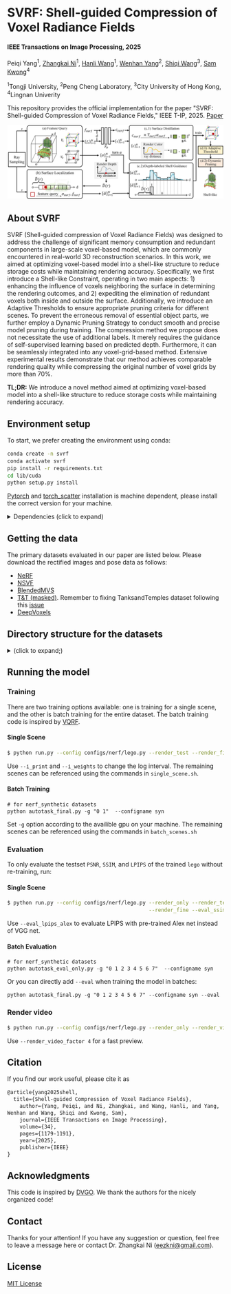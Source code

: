 # SVRF: Shell-guided Compression of Voxel Radiance Fields
#### IEEE Transactions on Image Processing, 2025

Peiqi Yang<sup>1</sup>, [Zhangkai Ni](https://eezkni.github.io/)<sup>1</sup>, [Hanli Wang](https://scholar.google.com/citations?user=WioFu64AAAAJ&hl=zh-CN)<sup>1</sup>, [Wenhan Yang](https://flyywh.github.io/)<sup>2</sup>,  [Shiqi Wang](https://scholar.google.com/citations?user=Pr7s2VUAAAAJ&hl=en)<sup>3</sup>, [Sam Kwong](https://scholar.google.com/citations?user=_PVI6EAAAAAJ&hl=zh-CN)<sup>4</sup>

<sup>1</sup>Tongji University, <sup>2</sup>Peng Cheng Laboratory, <sup>3</sup>City University of Hong Kong, <sup>4</sup>Lingnan Univerity

This repository provides the official implementation for the paper "SVRF: Shell-guided Compression of Voxel Radiance Fields," IEEE T-IP, 2025. [Paper](https://ieeexplore.ieee.org/document/10879387)

![Teaser](./readme-img/SVRF.jpg)

## About SVRF

SVRF (Shell-guided compression of Voxel Radiance Fields) was designed to address the challenge of significant memory consumption and redundant components in large-scale voxel-based model, which are commonly encountered in real-world 3D reconstruction scenarios.
In this work, we aimed at optimizing voxel-based model into a shell-like structure to reduce storage costs while maintaining rendering accuracy.
Specifically, we first introduce a Shell-like Constraint, operating in two main aspects: 1) enhancing the influence of voxels neighboring the surface in determining the rendering outcomes, and 2) expediting the elimination of redundant voxels both inside and outside the surface.
Additionally, we introduce an Adaptive Thresholds to ensure appropriate pruning criteria for different scenes. 
To prevent the erroneous removal of essential object parts, we further employ a Dynamic Pruning Strategy to conduct smooth and precise model pruning during training. 
The compression method we propose does not necessitate the use of additional labels. It merely requires the guidance of self-supervised learning based on predicted depth. Furthermore, it can be seamlessly integrated into any voxel-grid-based method. 
Extensive experimental results demonstrate that our method achieves comparable rendering quality while compressing the original number of voxel grids by more than 70%.

**TL;DR:** We introduce a novel method aimed at optimizing voxel-based model into a shell-like structure to reduce storage costs while maintaining rendering accuracy.

## Environment setup
To start, we prefer creating the environment using conda:
```sh
conda create -n svrf
conda activate svrf
pip install -r requirements.txt
cd lib/cuda
python setup.py install
```

[Pytorch](https://pytorch.org/) and [torch_scatter](https://github.com/rusty1s/pytorch_scatter) installation is machine dependent, please install the correct version for your machine.

<details>
  <summary> Dependencies (click to expand) </summary>

  - `PyTorch`, `numpy`, `torch_scatter`: main computation.
  - `scipy`, `lpips`: SSIM and LPIPS evaluation.
  - `tqdm`: progress bar.
  - `mmengine`: config system.
  - `opencv-python`: image processing.
  - `imageio`, `imageio-ffmpeg`: images and videos I/O.
  - `Ninja`: to build the newly implemented torch extention just-in-time.
  - `einops`: torch tensor shaping with pretty api.
  - `torch_efficient_distloss`: O(N) realization for the distortion loss.
</details>

## Getting the data
The primary datasets evaluated in our paper are listed below. Please download the rectified images and pose data as follows:

- [NeRF](https://drive.google.com/drive/folders/128yBriW1IG_3NJ5Rp7APSTZsJqdJdfc1) 
- [NSVF](https://dl.fbaipublicfiles.com/nsvf/dataset/Synthetic_NSVF.zip) 
- [BlendedMVS](https://dl.fbaipublicfiles.com/nsvf/dataset/BlendedMVS.zip)
- [T&T (masked)](https://dl.fbaipublicfiles.com/nsvf/dataset/TanksAndTemple.zip). Remember to fixing TanksandTemples dataset following this [issue](https://github.com/sunset1995/DirectVoxGO/issues/4)
- [DeepVoxels](https://drive.google.com/open?id=1ScsRlnzy9Bd_n-xw83SP-0t548v63mPH)

## Directory structure for the datasets

<details>
  <summary> (click to expand;) </summary>

    data
    ├── nerf_synthetic     # Link: https://drive.google.com/drive/folders/128yBriW1IG_3NJ5Rp7APSTZsJqdJdfc1
    │   └── [chair|drums|ficus|hotdog|lego|materials|mic|ship]
    │       ├── [train|val|test]
    │       │   └── r_*.png
    │       └── transforms_[train|val|test].json
    │
    ├── Synthetic_NSVF     # Link: https://dl.fbaipublicfiles.com/nsvf/dataset/Synthetic_NSVF.zip
    │   └── [Bike|Lifestyle|Palace|Robot|Spaceship|Steamtrain|Toad|Wineholder]
    │       ├── intrinsics.txt
    │       ├── rgb
    │       │   └── [0_train|1_val|2_test]_*.png
    │       └── pose
    │           └── [0_train|1_val|2_test]_*.txt
    │
    ├── BlendedMVS         # Link: https://dl.fbaipublicfiles.com/nsvf/dataset/BlendedMVS.zip
    │   └── [Character|Fountain|Jade|Statues]
    │       ├── intrinsics.txt
    │       ├── rgb
    │       │   └── [0|1|2]_*.png
    │       └── pose
    │           └── [0|1|2]_*.txt
    │
    ├── TanksAndTemple     # Link: https://dl.fbaipublicfiles.com/nsvf/dataset/TanksAndTemple.zip
    │   └── [Barn|Caterpillar|Family|Ignatius|Truck]
    │       ├── intrinsics.txt
    │       ├── rgb
    │       │   └── [0|1|2]_*.png
    │       └── pose
    │           └── [0|1|2]_*.txt
    │
    ├── DeepVoxels         # Link: https://drive.google.com/drive/folders/1ScsRlnzy9Bd_n-xw83SP-0t548v63mPH
        └── [train|validation|test]
            └── [armchair|cube|greek|vase]
                ├── intrinsics.txt
                ├── rgb/*.png
                └── pose/*.txt
    

</details>

## Running the model
### Training
There are two training options available: one is training for a single scene, and the other is batch training for the entire dataset. The batch training code is inspired by [VQRF](https://github.com/AlgoHunt/VQRF).
#### Single Scene
```bash
$ python run.py --config configs/nerf/lego.py --render_test --render_fine
```
Use `--i_print` and `--i_weights` to change the log interval.
The remaining scenes can be referenced using the commands in `single_scene.sh`.
#### Batch Training

```
# for nerf_synthetic datasets
python autotask_final.py -g "0 1"  --configname syn
```
Set `-g` option according to the availible gpu on your machine. The remaining scenes can be referenced using the commands in `batch_scenes.sh`

### Evaluation
To only evaluate the testset `PSNR`, `SSIM`, and `LPIPS` of the trained `lego` without re-training, run:
#### Single Scene
```bash
$ python run.py --config configs/nerf/lego.py --render_only --render_test \
                                              --render_fine --eval_ssim --eval_lpips_vgg
```
Use `--eval_lpips_alex` to evaluate LPIPS with pre-trained Alex net instead of VGG net.
#### Batch Evaluation
```
# for nerf_synthetic datasets
python autotask_eval_only.py -g "0 1 2 3 4 5 6 7"  --configname syn
```
Or you can directly add `--eval` when training the model in batches:
```
python autotask_final.py -g "0 1 2 3 4 5 6 7" --configname syn --eval
```
### Render video
```bash
$ python run.py --config configs/nerf/lego.py --render_only --render_video
```
Use `--render_video_factor 4` for a fast preview.

## Citation
If you find our work useful, please cite it as
```
@article{yang2025shell,
  title={Shell-guided Compression of Voxel Radiance Fields},
	author={Yang, Peiqi, and Ni, Zhangkai, and Wang, Hanli, and Yang, Wenhan and Wang, Shiqi and Kwong, Sam},
	journal={IEEE Transactions on Image Processing},
	volume={34},
	pages={1179-1191},
	year={2025},
	publisher={IEEE}
}
```

## Acknowledgments
This code is inspired by [DVGO](https://github.com/sunset1995/DirectVoxGO). We thank the authors for the nicely organized code!


## Contact
Thanks for your attention! If you have any suggestion or question, feel free to leave a message here or contact Dr. Zhangkai Ni (eezkni@gmail.com).


## License
[MIT License](https://opensource.org/licenses/MIT)
